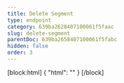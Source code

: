 ```yaml
---
title: Delete Segment
type: endpoint
category: 639ba2628407100061f5faac
slug: delete-segment
parentDoc: 639ba2658407100061f5fabc
hidden: false
order: 3
---
```

[block:html]
{
  "html": "<style>\n.LanguagePicker-divider { \n  display: none; }\n</style>"
}
[/block]
